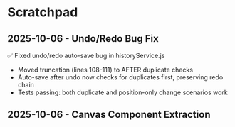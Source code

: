 # Scratchpad

## 2025-10-06 - Undo/Redo Bug Fix

✅ Fixed undo/redo auto-save bug in historyService.js
- Moved truncation (lines 108-111) to AFTER duplicate checks
- Auto-save after undo now checks for duplicates first, preserving redo chain
- Tests passing: both duplicate and position-only change scenarios work

## 2025-10-06 - Canvas Component Extraction

